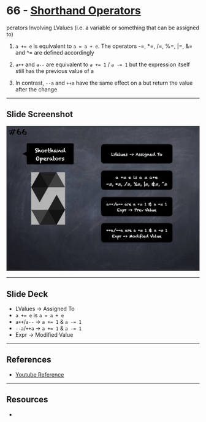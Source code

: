 # 66 - [Shorthand Operators](Shorthand%20Operators.md)
perators Involving LValues (i.e. a variable or something that can be assigned to)

1.  `a += e` is equivalent to `a = a + e`. The operators -=, *=, /=, %=, |=, &= and ^= are defined accordingly
    
2.  `a++` and `a--` are equivalent to `a += 1` / `a -= 1` but the expression itself still has the previous value of a
    
3.  In contrast, `--a` and `++a` have the same effect on a but return the value after the change

___
## Slide Screenshot
![066.png](../images/solidity101/066.png)
___
## Slide Deck
- LValues -> Assigned To
- `a += e` is `a = a + e`
-  `a++`/`a--` -> `a += 1` & `a -= 1`
-  `--a`/`++a` -> `a += 1` & `a -= 1`
-  Expr -> Modified Value
___
## References
- [Youtube Reference](https://youtu.be/WgU7KKKomMk?t=438)

___
## Resources
- 
